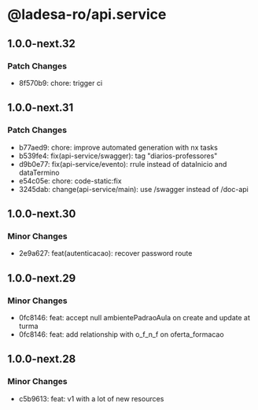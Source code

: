 # @ladesa-ro/api.service

## 1.0.0-next.32

### Patch Changes

- 8f570b9: chore: trigger ci

## 1.0.0-next.31

### Patch Changes

- b77aed9: chore: improve automated generation with nx tasks
- b539fe4: fix(api-service/swagger): tag "diarios-professores"
- d9b0e77: fix(api-service/evento): rrule instead of dataInicio and dataTermino
- e54c05e: chore: code-static:fix
- 3245dab: change(api-service/main): use /swagger instead of /doc-api

## 1.0.0-next.30

### Minor Changes

- 2e9a627: feat(autenticacao): recover password route

## 1.0.0-next.29

### Minor Changes

- 0fc8146: feat: accept null ambientePadraoAula on create and update at turma
- 0fc8146: feat: add relationship with o_f_n_f on oferta_formacao

## 1.0.0-next.28

### Minor Changes

- c5b9613: feat: v1 with a lot of new resources
